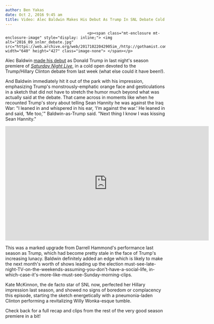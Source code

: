 ```yaml
---
author: Ben Yakas
date: Oct 2, 2016 9:45 am
title: Video: Alec Baldwin Makes His Debut As Trump In SNL Debate Cold Open
---
```


	
										<p><span class="mt-enclosure mt-enclosure-image" style="display: inline;"> <img alt="2016_09_snlmr_debate.jpg" src="https://web.archive.org/web/20171022042905im_/http://gothamist.com/attachments/byakas/2016_09_snlmr_debate.jpg" width="640" height="427" class="image-none"> </span></p>

<p>Alec Baldwin <a href="https://web.archive.org/web/20171022042905/http://gothamist.com/2016/09/28/alec_baldwin_will_play_donald_trump.php">made his debut</a> as Donald Trump in last night&apos;s season premiere of <a href="https://web.archive.org/web/20171022042905/http://gothamist.com/tags/snl"><em>Saturday Night Live</em></a>, in a cold open devoted to the Trump/Hillary Clinton debate from last week (what else could it have been!).</p>

<p>And Baldwin immediately hit it out of the park with his impression, emphasizing Trump&apos;s monstrously-emphatic orange face and gesticulations in a sketch that did not have to stretch the humor much beyond what was actually said at the debate. That came across in moments like when he recounted Trump&apos;s story about telling Sean Hannity he was against the Iraq War: &quot;I leaned in and whispered in his ear, &#x2018;I&#x2019;m against the war.&#x2019; He leaned in and said, &#x2018;Me too,&apos;&quot; Baldwin-as-Trump said. &quot;Next thing I know I was kissing Sean Hannity.&quot;</p>

<p><iframe width="640" height="360" src="https://web.archive.org/web/20171022042905if_/https://www.youtube.com/embed/-nQGBZQrtT0" frameborder="0" allowfullscreen></iframe></p>

<p>This was a marked upgrade from Darrell Hammond&apos;s performance last season as Trump, which had become pretty stale in the face of Trump&apos;s increasing lunacy. Baldwin definitely added an edge which is likely to make the next month&apos;s worth of shows leading up the election must-see-late-night-TV-on-the-weekends-assuming-you-don&apos;t-have-a-social-life, in-which-case-it&apos;s-more-like-must-see-Sunday-morning-clips.</p>

<p>Kate McKinnon, the de facto star of SNL now, perfected her Hillary impression last season, and showed no signs of boredom or complacency this episode, starting the sketch energetically with a pneumonia-laden Clinton performing a revitalizing Willy Wonka-esque tumble. </p>

<p>Check back for a full recap and clips from the rest of the very good season premiere in a bit!</p>					
										
									
				